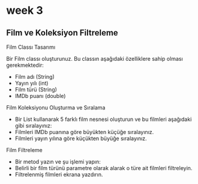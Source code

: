 # week 3
## Film ve Koleksiyon Filtreleme


Film Classı Tasarımı

Bir Film classı oluşturunuz. Bu classın aşağıdaki özelliklere sahip olması gerekmektedir:
- Film adı (String)
- Yayın yılı (int)
- Film türü (String)
- IMDb puanı (double)

Film Koleksiyonu Oluşturma ve Sıralama

- Bir List kullanarak 5 farklı film nesnesi oluşturun ve bu filmleri aşağıdaki gibi sıralayınız:
- Filmleri IMDb puanına göre büyükten küçüğe sıralayınız.
- Filmleri yayın yılına göre küçükten büyüğe sıralayınız.

Film Filtreleme
- Bir metod yazın ve şu işlemi yapın:
- Belirli bir film türünü parametre olarak alarak o türe ait filmleri filtreleyin.
- Filtrelenmiş filmleri ekrana yazdırın.